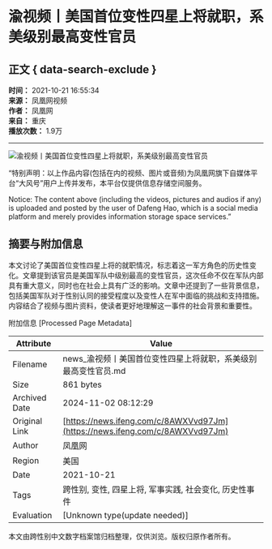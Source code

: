 # 渝视频丨美国首位变性四星上将就职，系美级别最高变性官员

## 正文 { data-search-exclude }


**时间：** 2021-10-21 16:55:34  
**来源：** 凤凰网视频  
**作者：** 凤凰网  
**来自：** 重庆  
**播放次数：** 1.9万

---

![渝视频丨美国首位变性四星上将就职，系美级别最高变性官员](https://d.ifengimg.com/w72_h40/x0.ifengimg.com/ucms/2021_43/56AFCADFCF22A17FE5849F0A40CB2467F3B1057C_size148_w1920_h1080.jpg)

“特别声明：以上作品内容(包括在内的视频、图片或音频)为凤凰网旗下自媒体平台“大风号”用户上传并发布，本平台仅提供信息存储空间服务。

Notice: The content above (including the videos, pictures and audios if any) is uploaded and posted by the user of Dafeng Hao, which is a social media platform and merely provides information storage space services.”

## 摘要与附加信息

<!-- tcd_abstract -->
本文讨论了美国首位变性四星上将的就职情况，标志着这一军方角色的历史性变化。文章提到该官员是美国军队中级别最高的变性官员，这次任命不仅在军队内部具有重大意义，同时也在社会上具有广泛的影响。文章中还提到了一些背景信息，包括美国军队对于性别认同的接受程度以及变性人在军中面临的挑战和支持措施。内容结合了视频与图片资料，使读者更好地理解这一事件的社会背景和重要性。
<!-- tcd_abstract_end -->

附加信息 [Processed Page Metadata]

| Attribute       | Value                                  |
|-----------------|----------------------------------------|
| Filename        | news_渝视频丨美国首位变性四星上将就职，系美级别最高变性官员.md                             |
| Size            | 861 bytes                           |
| Archived Date   | 2024-11-02 08:12:29                             |
| Original Link   | [https://news.ifeng.com/c/8AWXVvd97Jm](https://news.ifeng.com/c/8AWXVvd97Jm)                       |
| Author          | 凤凰网                               |
| Region          | 美国                               |
| Date            | 2021-10-21                                 |
| Tags            | 跨性别, 变性, 四星上将, 军事实践, 社会变化, 历史性事件                                 |
| Evaluation            | [Unknown type(update needed)]                                 |
<!-- tcd_table_end -->

本文由跨性别中文数字档案馆归档整理，仅供浏览。版权归原作者所有。
